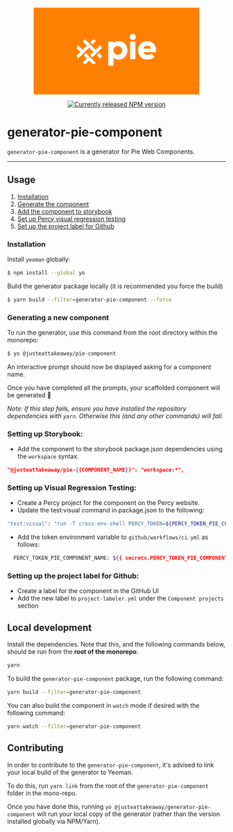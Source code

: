 <p align="center">
  <img align="center" src="../../../readme_image.png" height="200" alt="">
</p>

<p align="center">
  <a href="https://www.npmjs.com/@justeattakeaway/generator-pie-component">
    <img alt="Currently released NPM version" src="https://img.shields.io/npm/v/@justeattakeaway/generator-pie-component.svg">
  </a>
</p>

# generator-pie-component

`generator-pie-component` is a generator for Pie Web Components.

---

## Usage

1. [Installation](#installation)
2. [Generate the component](#generating-a-new-component)
3. [Add the component to storybook](#setting-up-storybook)
4. [Set up Percy visual regression testing](#setting-up-visual-regression-testing)
5. [Set up the project label for Github](#setting-up-the-project-label-for-github)

### Installation

Install `yeoman` globally:

```sh
$ npm install --global yo
```

Build the generator package locally (it is recommended you force the build)

```sh
$ yarn build --filter=generator-pie-component --force
```

### Generating a new component

To run the generator, use this command from the root directory within the monorepo:

```sh
$ yo @justeattakeaway/pie-component
```

An interactive prompt should now be displayed asking for a component name.

Once you have completed all the prompts, your scaffolded component will be generated 🎉

_Note: If this step fails, ensure you have installed the repository dependencies with `yarn`. Otherwise this (and any other commands) will fail._

### Setting up Storybook:

- Add the component to the storybook package.json dependencies using the `workspace` syntax:

```json
"@justeattakeaway/pie-{{COMPONENT_NAME}}": "workspace:*",

```

### Setting up Visual Regression Testing:

- Create a Percy project for the component on the Percy website.
- Update the test:visual command in package.json to the following:

```sh
"test:visual": "run -T cross-env-shell PERCY_TOKEN=${PERCY_TOKEN_PIE_COMPONENT_NAME} percy exec --allowed-hostname cloudfront.net -- npx playwright test -c ./playwright-lit-visual.config.ts",
```

- Add the token environment variable to `github/workflows/ci.yml` as follows:

```sh
  PERCY_TOKEN_PIE_COMPONENT_NAME: ${{ secrets.PERCY_TOKEN_PIE_COMPONENT_NAME }}
```

### Setting up the project label for Github:

- Create a label for the component in the GitHub UI
- Add the new label to `project-labeler.yml` under the `Component projects` section

## Local development

Install the dependencies. Note that this, and the following commands below, should be run from the **root of the monorepo**:

```bash
yarn
```

To build the `generator-pie-component` package, run the following command:

```bash
yarn build --filter=generator-pie-component
```

You can also build the component in `watch` mode if desired with the following command:

```bash
yarn watch --filter=generator-pie-component
```

## Contributing

In order to contribute to the `generator-pie-component`, it's advised to link your local build of the generator to Yeoman.

To do this, run `yarn link` from the root of the `generator-pie-component` folder in the mono-repo.

Once you have done this, running `yo @justeattakeaway/generator-pie-component` will run your local copy of the generator (rather than the version installed globally via NPM/Yarn).
